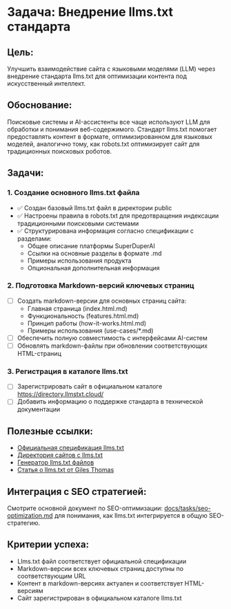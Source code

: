 # Задача: Внедрение llms.txt стандарта

## Цель:
Улучшить взаимодействие сайта с языковыми моделями (LLM) через внедрение стандарта llms.txt для оптимизации контента под искусственный интеллект.

## Обоснование:
Поисковые системы и AI-ассистенты все чаще используют LLM для обработки и понимания веб-содержимого. Стандарт llms.txt помогает предоставлять контент в формате, оптимизированном для языковых моделей, аналогично тому, как robots.txt оптимизирует сайт для традиционных поисковых роботов.

## Задачи:

### 1. Создание основного llms.txt файла

- ✅ Создан базовый llms.txt файл в директории public
- ✅ Настроены правила в robots.txt для предотвращения индексации традиционными поисковыми системами
- ✅ Структурирована информация согласно спецификации с разделами:
  * Общее описание платформы SuperDuperAI
  * Ссылки на основные разделы в формате .md
  * Примеры использования продукта
  * Опциональная дополнительная информация

### 2. Подготовка Markdown-версий ключевых страниц

- [ ] Создать markdown-версии для основных страниц сайта:
  * Главная страница (index.html.md)
  * Функциональность (features.html.md)
  * Принцип работы (how-it-works.html.md)
  * Примеры использования (use-cases/*.md)
- [ ] Обеспечить полную совместимость с интерфейсами AI-систем
- [ ] Обновлять markdown-файлы при обновлении соответствующих HTML-страниц

### 3. Регистрация в каталоге llms.txt

- [ ] Зарегистрировать сайт в официальном каталоге https://directory.llmstxt.cloud/
- [ ] Добавить информацию о поддержке стандарта в технической документации

## Полезные ссылки:

- [Официальная спецификация llms.txt](https://llmstxt.org/)
- [Директория сайтов с llms.txt](https://directory.llmstxt.cloud/)
- [Генератор llms.txt файлов](https://wordlift-create-llms-txt.hf.space/)
- [Статья о llms.txt от Giles Thomas](https://www.gilesthomas.com/2025/03/llmstxt)

## Интеграция с SEO стратегией:

Смотрите основной документ по SEO-оптимизации: [docs/tasks/seo-optimization.md](../tasks/seo-optimization.md) для понимания, как llms.txt интегрируется в общую SEO-стратегию.

## Критерии успеха:

- Llms.txt файл соответствует официальной спецификации
- Markdown-версии всех ключевых страниц доступны по соответствующим URL
- Контент в markdown-версиях актуален и соответствует HTML-версиям
- Сайт зарегистрирован в официальном каталоге llms.txt 